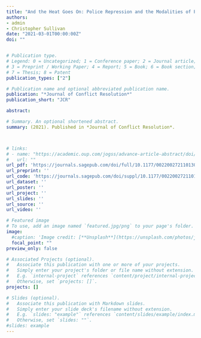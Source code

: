 ```yaml
---
title: "And the Heat Goes On: Police Repression and the Modalities of Power"
authors:
- admin
- Christopher Sullivan 
date: "2021-03-01T00:00:00Z"
doi: ""


# Publication type.
# Legend: 0 = Uncategorized; 1 = Conference paper; 2 = Journal article;
# 3 = Preprint / Working Paper; 4 = Report; 5 = Book; 6 = Book section;
# 7 = Thesis; 8 = Patent
publication_types: ["2"]

# Publication name and optional abbreviated publication name.
publication: "*Journal of Conflict Resolution*"
publication_short: "JCR"

abstract:

# Summary. An optional shortened abstract.
summary: (2021). Published in *Journal of Conflict Resolution*.



# links:
# - name: "https://academic.oup.com/jogss/advance-article-abstract/doi/10.1093/jogss/ogaa042/5920461"
#   url: ""
url_pdf: 'https://journals.sagepub.com/doi/full/10.1177/00220027211013099'
url_preprint: ''
url_code: 'https://journals.sagepub.com/doi/suppl/10.1177/00220027211013099'
url_dataset: ''
url_poster: ''
url_project: ''
url_slides: ''
url_source: ''
url_video: ''

# Featured image
# To use, add an image named `featured.jpg/png` to your page's folder.
image:
  #caption: 'Image credit: [**Unsplash**](https://unsplash.com/photos/jdD8gXaTZsc)'
  focal_point: ""
preview_only: false

# Associated Projects (optional).
#   Associate this publication with one or more of your projects.
#   Simply enter your project's folder or file name without extension.
#   E.g. `internal-project` references `content/project/internal-project/index.md`.
#   Otherwise, set `projects: []`.
projects: []

# Slides (optional).
#   Associate this publication with Markdown slides.
#   Simply enter your slide deck's filename without extension.
#   E.g. `slides: "example"` references `content/slides/example/index.md`.
#   Otherwise, set `slides: ""`.
#slides: example
---
```


